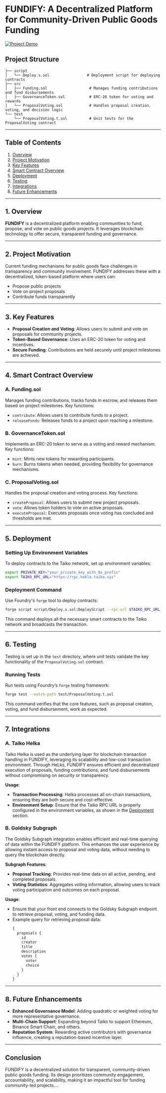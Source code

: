 
# FUNDIFY: A Decentralized Platform for Community-Driven Public Goods Funding

[![Project Demo](https://img.shields.io/badge/Watch%20Demo-Click%20Here-blue?style=for-the-badge&logo=youtube)](https://youtu.be/cTJ184dlIM8)

## Project Structure
```plaintext
├── script
│   └── Deploy.s.sol                 # Deployment script for deploying contracts
├── src
│   ├── Funding.sol                   # Manages funding contributions and fund disbursements
│   ├── GovernanceToken.sol           # ERC-20 token for voting and rewards
│   └── ProposalVoting.sol            # Handles proposal creation, voting, and decision logic
└── test
    └── ProposalVoting.t.sol          # Unit tests for the ProposalVoting contract
```

---

## Table of Contents
1. [Overview](#overview)
2. [Project Motivation](#project-motivation)
3. [Key Features](#key-features)
4. [Smart Contract Overview](#smart-contract-overview)
5. [Deployment](#deployment)
6. [Testing](#testing)
7. [Integrations](#integrations)
8. [Future Enhancements](#future-enhancements)

---

## 1. Overview
**FUNDIFY** is a decentralized platform enabling communities to fund, propose, and vote on public goods projects. It leverages blockchain technology to offer secure, transparent funding and governance.

---

## 2. Project Motivation
Current funding mechanisms for public goods face challenges in transparency and community involvement. FUNDIFY addresses these with a decentralized, token-based platform where users can:
- Propose public projects
- Vote on project proposals
- Contribute funds transparently

---

## 3. Key Features
- **Proposal Creation and Voting**: Allows users to submit and vote on proposals for community projects.
- **Token-Based Governance**: Uses an ERC-20 token for voting and incentives.
- **Secure Funding**: Contributions are held securely until project milestones are achieved.

---

## 4. Smart Contract Overview

### A. Funding.sol
Manages funding contributions, tracks funds in escrow, and releases them based on project milestones. Key functions:
- `contribute`: Allows users to contribute funds to a project.
- `releaseFunds`: Releases funds to a project upon reaching a milestone.

### B. GovernanceToken.sol
Implements an ERC-20 token to serve as a voting and reward mechanism. Key functions:
- `mint`: Mints new tokens for rewarding participants.
- `burn`: Burns tokens when needed, providing flexibility for governance mechanisms.

### C. ProposalVoting.sol
Handles the proposal creation and voting process. Key functions:
- `createProposal`: Allows users to submit new project proposals.
- `vote`: Allows token holders to vote on active proposals.
- `executeProposal`: Executes proposals once voting has concluded and thresholds are met.

---

## 5. Deployment
### Setting Up Environment Variables
To deploy contracts to the Taiko network, set up environment variables:
```bash
export PRIVATE_KEY="your_private_key_with_0x_prefix"
export TAIKO_RPC_URL="https://rpc.hekla.taiko.xyz"
```

### Deployment Command
Use Foundry's `forge` tool to deploy contracts:
```bash
forge script script/Deploy.s.sol:DeployScript --rpc-url $TAIKO_RPC_URL --private-key $PRIVATE_KEY --broadcast --slow -vvvv
```

This command deploys all the necessary smart contracts to the Taiko network and broadcasts the transaction.

---

## 6. Testing
Testing is set up in the `test` directory, where unit tests validate the key functionality of the `ProposalVoting.sol` contract.

### Running Tests
Run tests using Foundry’s `forge` testing framework:
```bash
forge test --match-path test/ProposalVoting.t.sol
```

This command verifies that the core features, such as proposal creation, voting, and fund disbursement, work as expected.

---

## 7. Integrations

### A. Taiko Helka
Taiko Helka is used as the underlying layer for blockchain transaction handling in FUNDIFY, leveraging its scalability and low-cost transaction environment. Through HeLks, FUNDIFY ensures efficient and decentralized execution of proposals, funding contributions, and fund disbursements without compromising on security or transparency.

**Usage**:
- **Transaction Processing**: Helka processes all on-chain transactions, ensuring they are both secure and cost-effective.
- **Environment Setup**: Ensure that the Taiko RPC URL is properly configured in the environment variables, as shown in the [Deployment](#deployment) section.

### B. Goldsky Subgraph
The Goldsky Subgraph integration enables efficient and real-time querying of data within the FUNDIFY platform. This enhances the user experience by allowing instant access to proposal and voting data, without needing to query the blockchain directly.

**Subgraph Features**:
- **Proposal Tracking**: Provides real-time data on all active, pending, and completed proposals.
- **Voting Statistics**: Aggregates voting information, allowing users to track voting participation and outcomes on each proposal.

**Usage**:
- Ensure that your front end connects to the Goldsky Subgraph endpoint to retrieve proposal, voting, and funding data.
- Example query for retrieving proposal data:
  ```graphql
  {
    proposals {
      id
      creator
      title
      description
      votes {
        voter
        choice
      }
    }
  }
  ```

---

## 8. Future Enhancements
- **Enhanced Governance Model**: Adding quadratic or weighted voting for more representative governance.
- **Multi-Chain Support**: Expanding beyond Taiko to support Ethereum, Binance Smart Chain, and others.
- **Reputation System**: Rewarding active contributors with governance influence, creating a reputation-based incentive layer.
  
---

## Conclusion
FUNDIFY is a decentralized solution for transparent, community-driven public goods funding. Its design prioritizes community engagement, accountability, and scalability, making it an impactful tool for funding community-led projects....

